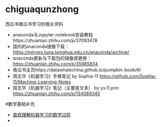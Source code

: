 # chiguaqunzhong
西瓜书南瓜书学习的相关资料
- anaconda与Jupyter notebook安装教程https://zhuanlan.zhihu.com/p/37093476       
- 国内的anaconda镜像下载：https://mirrors.tuna.tsinghua.edu.cn/anaconda/archive/               
- anaconda更新与下载包的镜像源更换：https://zhuanlan.zhihu.com/p/35985834
- 南瓜书主页https://datawhalechina.github.io/pumpkin-book/#/
-  周志华《机器学习》手推笔记 by Sophia-11 https://github.com/Sophia-11/Machine-Learning-Notes
-  周志华《机器学习》笔记（主要是文本） by yv.l1.pnn   https://zhuanlan.zhihu.com/p/134089340


#数学基础补充
- [直观理解机器学习的数学过程](https://www.bilibili.com/video/BV1iW411T781?p=34&share_medium=iphone&share_plat=ios&share_session_id=918760D9-B272-4504-8DD6-82E44AFA8672&share_source=WEIXIN&share_tag=s_i&timestamp=1641652920&unique_k=aGspGLd)
- 
